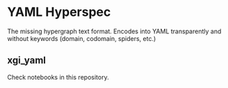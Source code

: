 # YAML Hyperspec

The missing hypergraph text format. Encodes into YAML transparently and without keywords (domain, codomain, spiders, etc.)

## xgi_yaml

Check notebooks in this repository.
